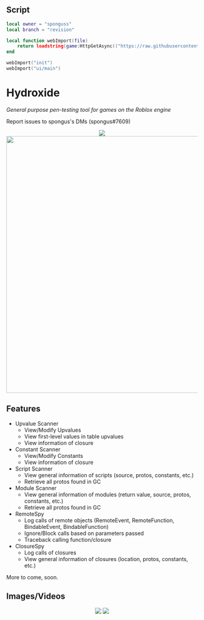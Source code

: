 ## Script
```lua
local owner = "sponguss"
local branch = "revision"

local function webImport(file)
    return loadstring(game:HttpGetAsync(("https://raw.githubusercontent.com/%s/Hydroxide/%s/%s.lua"):format(owner, branch, file)), file .. '.lua')()
end

webImport("init")
webImport("ui/main")
```

# Hydroxide
<i>General purpose pen-testing tool for games on the Roblox engine</i>

Report issues to spongus's DMs (spongus#7609)

<p align="center">
    <img src="https://cdn.discordapp.com/attachments/633472429917995038/722143730500501534/Hydroxide_Logo.png"/>
    </br>
    <img src="https://cdn.discordapp.com/attachments/694726636138004593/742408546334933002/unknown.png" width="677px"/>
</p>

## Features
* Upvalue Scanner
    * View/Modify Upvalues
    * View first-level values in table upvalues
    * View information of closure
* Constant Scanner
    * View/Modify Constants
    * View information of closure
* Script Scanner
    * View general information of scripts (source, protos, constants, etc.)
    * Retrieve all protos found in GC
* Module Scanner
    * View general information of modules (return value, source, protos, constants, etc.)
    * Retrieve all protos found in GC
* RemoteSpy
    * Log calls of remote objects (RemoteEvent, RemoteFunction, BindableEvent, BindableFunction)
    * Ignore/Block calls based on parameters passed
    * Traceback calling function/closure
* ClosureSpy
    * Log calls of closures
    * View general information of closures (location, protos, constants, etc.)

More to come, soon.

## Images/Videos
<p align="center">
    <img src="https://i.gyazo.com/63afdd764cdca533af5ebca843217a7e.gif" />
    <img src="https://cdn.upload.systems/uploads/KqYKbtD4.gif">
</p>